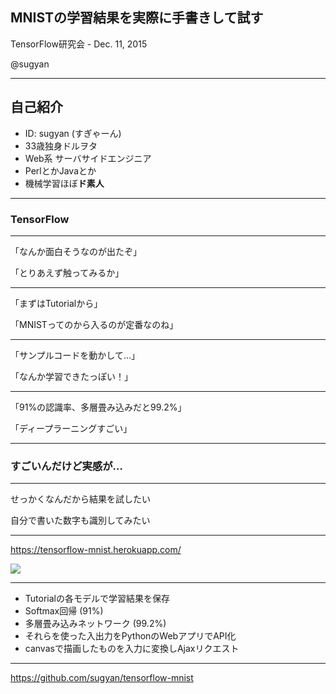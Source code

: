 ## MNISTの学習結果を実際に手書きして試す ##

TensorFlow研究会 - Dec. 11, 2015

@sugyan

---

## 自己紹介 ##

- ID: sugyan (すぎゃーん)
- 33歳独身ドルヲタ
- Web系 サーバサイドエンジニア
 - PerlとかJavaとか
- 機械学習ほぼ**ド素人**

---

### TensorFlow ###

---

「なんか面白そうなのが出たぞ」

「とりあえず触ってみるか」

---

「まずはTutorialから」

「MNISTってのから入るのが定番なのね」

---

「サンプルコードを動かして…」

「なんか学習できたっぽい！」

---

「91%の認識率、多層畳み込みだと99.2%」

「ディープラーニングすごい」

---

### すごいんだけど実感が… ###

---

せっかくなんだから結果を試したい

自分で書いた数字も識別してみたい

---

https://tensorflow-mnist.herokuapp.com/

![](https://cloud.githubusercontent.com/assets/80381/11339453/f04f885e-923c-11e5-8845-33c16978c54d.gif)

---

- Tutorialの各モデルで学習結果を保存
 - Softmax回帰 (91%)
 - 多層畳み込みネットワーク (99.2%)
- それらを使った入出力をPythonのWebアプリでAPI化
- canvasで描画したものを入力に変換しAjaxリクエスト

---

https://github.com/sugyan/tensorflow-mnist
